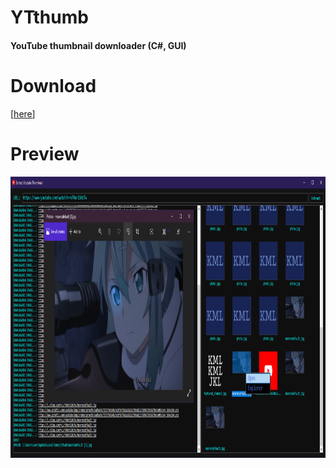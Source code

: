 # YTthumb
#### YouTube thumbnail downloader (C#, GUI)

# Download
\[[here](https://github.com/0xC0LD/YTthumb/raw/master/YouTubeThumb/YouTubeThumb/bin/Release/YouTubeThumb.exe)\]

# Preview
<img src="screenshot.png" width="1600" height="450">
